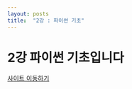 ```yaml
---
layout: posts
title:  "2강 : 파이썬 기초"
---
```



# 2강 파이썬 기초입니다
[사이트 이동하기](https://tegy1117.notion.site/2-5a7b6935149a4d508a43c6f2579f9168)

